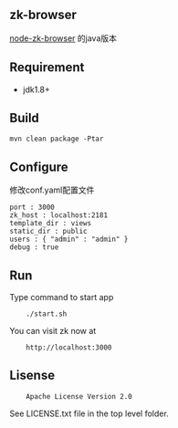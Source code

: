## zk-browser

[node-zk-browser](https://github.com/killme2008/node-zk-browser) 的java版本

## Requirement

* jdk1.8+

##  Build

	mvn clean package -Ptar

## Configure

修改conf.yaml配置文件

	port : 3000
	zk_host : localhost:2181
	template_dir : views
	static_dir : public
	users : { "admin" : "admin" }
	debug : true

## Run

Type command to start app

        ./start.sh

You can visit zk now at

        http://localhost:3000

## Lisense

        Apache License Version 2.0

See LICENSE.txt file in the top level folder.
